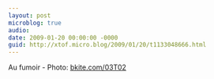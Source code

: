 ```yaml
---
layout: post
microblog: true
audio: 
date: 2009-01-20 00:00:00 -0000
guid: http://xtof.micro.blog/2009/01/20/t1133048666.html
---
```

Au fumoir - Photo: [bkite.com/03T02](http://bkite.com/03T02)
